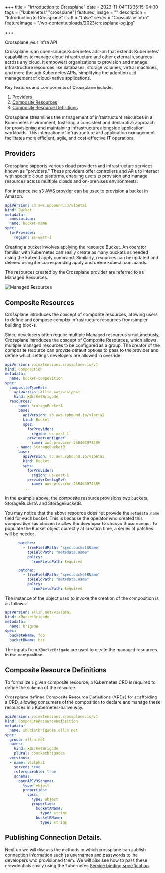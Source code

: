 +++
title = "Introduction to Crossplane"
date = 2023-11-04T13:35:15-04:00
tags = ["kubernetes","crossplane"]
featured_image = ""
description = "Introduction to Crossplane"
draft = "false"
series = "Crossplane Intro"
featureImage = "/wp-content/uploads/2023/crossplane-og.jpg"

+++


Crossplane your infra API

Crossplane is an open-source Kubernetes add-on that extends Kubernetes' capabilities to manage cloud infrastructure and other external resources across any cloud. It empowers organizations to provision and manage infrastructure resources like databases, storage volumes, virtual machines, and more through Kubernetes APIs, simplifying the adoption and management of cloud-native applications.


Key features and components of Crossplane include:


1. [Providers](#providers)
1. [Composite Resources](#composite-resources)
1. [Composite Resource Definitions](#composite-resource-definitions )


Crossplane streamlines the management of infrastructure resources in a Kubernetes environment, fostering a consistent and declarative approach for provisioning and maintaining infrastructure alongside application workloads. This integration of infrastructure and application management facilitates more efficient, agile, and cost-effective IT operations.


## Providers

Crossplane supports various cloud providers and infrastructure services known as "providers." These providers offer controllers and APIs to interact with specific cloud platforms, enabling users to provision and manage resources across multiple clouds and on-premises environments.

For instance the [s3 AWS provider](https://marketplace.upbound.io/providers/upbound/provider-aws-s3/v0.43.1) can be used to provision a bucket in Amazon.  

```yaml
apiVersion: s3.aws.upbound.io/v1beta1
kind: Bucket
metadata:
  annotations:
  name: bucket-name
spec:
  forProvider:
    region: us-west-1
```

Creating a bucket involves applying the resource Bucket. An operator familiar with Kubernetes can easily create as many buckets as needed using the kubectl apply command. Similarly, resources can be updated and deleted using the corresponding apply and delete kubectl commands.

The resources created by the Crossplane provider are referred to as Managed Resources.

![Managed Resources](/wp-content/uploads/2023/Crossplane-Managed-Resources.png)

## Composite Resources

Crossplane introduces the concept of composite resources, allowing users to define and compose complex infrastructure resources from simpler building blocks.

Since developers often require multiple Managed resources simultaneously, Crossplane introduces the concept of Composite Resources, which allows multiple managed resources to be configured as a group. The creator of the composite resource can provide default options to pass to the provider and define which settings developers are allowed to override.

```yaml
apiVersion: apiextensions.crossplane.io/v1
kind: Composition
metadata:
  name: bucket-composition
spec:
  compositeTypeRef:
    apiVersion: ellin.net/v1alpha1
    kind: XBucketBrigade
  resources:
    - name: StorageBucketA
      base:
        apiVersion: s3.aws.upbound.io/v1beta1
        kind: Bucket
        spec:
          forProvider:
            region: us-east-1
          providerConfigRef:
            name: aws-provider-266463974589
     - name: StorageBucketB
      base:
        apiVersion: s3.aws.upbound.io/v1beta1
        kind: Bucket
        spec:
          forProvider:
            region: us-east-1
          providerConfigRef:
            name: aws-provider-266463974589
        ...
   ```

In the example above, the composite resource provisions two buckets, StorageBucketA and StorageBucketB.

You may notice that the above resource does not provide the `metadata.name` field for each bucket. This is because the operator who created this composition has chosen to allow the developer to choose those names. To populate the Bucket object correctly at creation time, a series of patches will be needed.

```yaml
      patches:
        - fromFieldPath: "spec.bucketAName"
          toFieldPath: "metadata.name"
          policy:
            fromFieldPath: Required
```

```yaml
      patches:
        - fromFieldPath: "spec.bucketBName"
          toFieldPath: "metadata.name"
          policy:
            fromFieldPath: Required
```
The instance of the object used to invoke the creation of the composition is as follows:


```yaml
apiVersion: ellin.net/v1alpha1
kind: XBucketBrigade
metadata:
  name: brigade
spec:
  bucketAName: foo
  bucketBName: bar
```

The inputs from `XBucketBrigade` are used to create the managed resources in the composition.


## Composite Resource Definitions
To formalize a given composite resource, a Kubernetes CRD is required to define the schema of the resource.

Crossplane defines Composite Resource Definitions (XRDs) for scaffolding a CRD, allowing consumers of the composition to declare and manage these resources in a Kubernetes-native way.


```yaml
apiVersion: apiextensions.crossplane.io/v1
kind: CompositeResourceDefinition
metadata: 
  name: xbucketbrigades.ellin.net
spec:
  group: ellin.net
  names:
    kind: XBucketBrigade
    plural: xbucketbrigades
  versions:
  - name: v1alpha1
    served: true
    referenceable: true
    schema:
      openAPIV3Schema:
        type: object
        properties:
          spec:
            type: object
            properties:
              bucketAName:
                type: string
              bucketBName:
                type: string
```

## Publishing Connection Details.

Next up we will discuss the methods in which crossplane can publish connection information such as usernames and passwords to the developers who provisioned them. We will also see how to pass these crewdentials easily using the Kubernetes [Service binding specification](https://servicebinding.io).